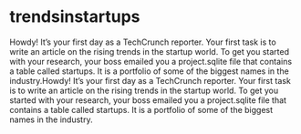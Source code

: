 # trendsinstartups
Howdy! It’s your first day as a TechCrunch reporter. Your first task is to write an article on the rising trends in the startup world.  To get you started with your research, your boss emailed you a project.sqlite file that contains a table called startups. It is a portfolio of some of the biggest names in the industry.Howdy! It’s your first day as a TechCrunch reporter. Your first task is to write an article on the rising trends in the startup world.  To get you started with your research, your boss emailed you a project.sqlite file that contains a table called startups. It is a portfolio of some of the biggest names in the industry.
